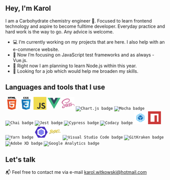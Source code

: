 ## Hey, I'm Karol

I am a Carbohydrate chemistry engineer 🧪. Focused to learn frontend technology and aspire to become fulltime developer. Everyday practice and hard work is the way to go. Any advice is welcome.


- 💻 I’m currently working on my projects that are here. I also help with an e-commerce website.
- 📖 Now I’m focusing on JavaScript test frameworks and as always - Vue.js.
- 🎯 Right now I am planning to learn Node.js within this year.
- 🔭 Looking for a job which would help me broaden my skills.

## Languages and tools that I use

<code><img height="40" src="https://raw.githubusercontent.com/github/explore/80688e429a7d4ef2fca1e82350fe8e3517d3494d/topics/html/html.png" title="HTML5" alt="HTML5 badge"></code>
<code><img height="40" src="https://raw.githubusercontent.com/github/explore/80688e429a7d4ef2fca1e82350fe8e3517d3494d/topics/css/css.png" title="CSS3" alt="CSS3 badge"></code>
<code><img height="40" src="https://raw.githubusercontent.com/github/explore/80688e429a7d4ef2fca1e82350fe8e3517d3494d/topics/javascript/javascript.png" title="JavaScript" alt="JavaScript badge"></code>
<code><img height="40" src="https://raw.githubusercontent.com/github/explore/80688e429a7d4ef2fca1e82350fe8e3517d3494d/topics/vue/vue.png" title="Vue.js" alt="Vue.js badge"></code>
<code><img height="40" src="https://raw.githubusercontent.com/github/explore/80688e429a7d4ef2fca1e82350fe8e3517d3494d/topics/sass/sass.png" title="Sass" alt="Sass badge"></code>
<code><img height="40" src="https://avatars1.githubusercontent.com/u/10342521?s=200&v=4" title="Chart.js " alt="Chart.js badge"></code>
<code><img height="40" src="https://camo.githubusercontent.com/af4bf83ab2ca125346740f9961345a24ec43b3a9/68747470733a2f2f636c6475702e636f6d2f78465646784f696f41552e737667" title="Mocha" alt="Mocha badge"></code>
<code><img height="40" src="https://avatars0.githubusercontent.com/u/1515293?s=200&v=4" title="Chai" alt="Chai badge"></code>
<code><img height="40" src="https://camo.githubusercontent.com/31983294a16a373a7e752b57904f64cc030750db/68747470733a2f2f6a6573746a732e696f2f696d672f6a6573742e706e67" title="Jest" alt="Jest badge"></code>
<code><img height="40" src="https://avatars0.githubusercontent.com/u/8908513?s=200&v=4" title="Cypress" alt="Cypress badge"></code>
<code><img height="40" src="https://avatars1.githubusercontent.com/u/1834093?s=200&v=4" title="Codacy " alt="Codacy badge"></code>
<code><img height="40" src="https://raw.githubusercontent.com/github/explore/80688e429a7d4ef2fca1e82350fe8e3517d3494d/topics/webpack/webpack.png" title="Webpack" alt="Webpack badge"></code>
<code><img height="40" src="https://raw.githubusercontent.com/github/explore/80688e429a7d4ef2fca1e82350fe8e3517d3494d/topics/npm/npm.png" title="npm" alt="npm badge"></code>
<code><img height="40" src="https://avatars1.githubusercontent.com/u/22247014?s=200&v=4" title="Yarn" alt="Yarn badge"></code>
<code><img height="40" src="https://raw.githubusercontent.com/github/explore/80688e429a7d4ef2fca1e82350fe8e3517d3494d/topics/eslint/eslint.png" title="ESLint" alt="ESLint badge"></code>
<code><img height="40" src="https://raw.githubusercontent.com/github/explore/cb39e2385dfcec8a661d01bfacff6b1e33bbaa9d/topics/babel/babel.png" title="Babel" alt="Babel badge"></code>
<code><img height="40" src="https://img.icons8.com/fluent/48/000000/visual-studio-code-2019.png" title="Visual Studio Code" alt="Visual Studio Code badge"></code>
<code><img height="40" src="https://www.gitkraken.com/img/keif-gallery/gallery-keif.jpg" title="GitKraken" alt="GitKraken badge"></code>
<code><img height="40" src="https://cdn.worldvectorlogo.com/logos/adobe-xd.svg" title="Adobe XD" alt="Adobe XD badge"></code>
<code><img height="40" src="https://avatars0.githubusercontent.com/u/4327788?s=200&v=4" title="Google Analytics" alt="Google Analytics badge"></code>

## Let's talk

📬 Feel free to contact me via e-mail karol.witkowski@hotmail.com